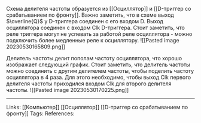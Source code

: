 Схема делителя частоты образуется из [[Осциллятор]] и [[D-триггер со срабатыванием по фронту]]. Важно заметить, что в схеме выход $\overline{Q}$ у D-триггера соединен с его входом D. Выход осциллятора соединен с входом Clk D-триггера. Стоит заметить, что реле триггера могут не успевать за работой реле осциллятора - можно подключить более медленные реле к осциллятору. 
![[Pasted image 20230530165809.png]]

Делитель частоты делит пополам частоту осциллятора, что хорошо изображает следующий график. Стоит заметить, что делитель частоты можно соединить с другим делителем частоты, чтобы поделить частоту осциллятора в 4 раза. Для этого необходимо, чтобы выход Clk первого делителя частоты приходился входом Clk для второго делителя частоты. 
![[Pasted image 20230530170225.png]]
___
Links: [[Компьютер]] [[Осциллятор]] [[D-триггер со срабатыванием по фронту]]
Tags:
References: